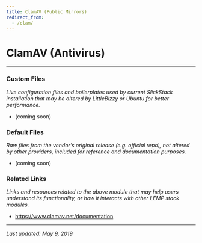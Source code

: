 ```yaml
---
title: ClamAV (Public Mirrors)
redirect_from:
  - /clam/
---
```


# ClamAV (Antivirus)

----

### Custom Files

*Live configuration files and boilerplates used by current SlickStack installation that may be altered by LittleBizzy or Ubuntu for better performance.*

* (coming soon)

### Default Files

*Raw files from the vendor’s original release (e.g. official repo), not altered by other providers, included for reference and documentation purposes.*

* (coming soon)

### Related Links

*Links and resources related to the above module that may help users understand its functionality, or how it interacts with other LEMP stack modules.*

* <a href="https://www.clamav.net/documentation">https://www.clamav.net/documentation</a>

----

*Last updated: May 9, 2019*
